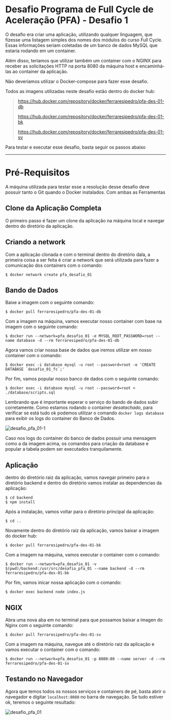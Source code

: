 # Desafio Programa de Full Cycle de Aceleração (PFA) - Desafio 1

O desafio era criar uma aplicação, utilizando qualquer linguagem, que fizesse uma listagem simples dos nomes dos módulos do curso Full Cycle. Essas informações seriam coletadas de um banco de dados MySQL que estaria rodando em um container.

Além disso, teríamos que utilizar também um container com o NGINX para receber as solicitações HTTP na porta 8080 da máquina host e encaminhá-las ao container da aplicação.

Não deveríamos utilizar o Docker-compose para fazer esse desafio.

Todos as imagens utilizadas neste desafio estão dentro do docker hub:
> https://hub.docker.com/repository/docker/ferraresipedro/pfa-des-01-db
> 
> https://hub.docker.com/repository/docker/ferraresipedro/pfa-des-01-bk
> 
> https://hub.docker.com/repository/docker/ferraresipedro/pfa-des-01-sv

Para testar e executar esse desafio, basta seguir os passos abaixo
___

# Pré-Requisitos
A máquina utilizada para testar esse a resolução desse desafio deve possuir tanto o Git quando o Docker instalados.
Com ambas as Ferramentas 

## Clone da Aplicação Completa

O primeiro passo é fazer um clone da aplicação na máquina local e navegar dentro do diretório da aplicação.

## Criando a network

Com a aplicação clonada e com o terminal dentro do diretório dala, a primeira coisa a ser feita é criar a network que será utilizada para fazer a comunicação dos containers com o comando:

```
$ docker network create pfa_desafio_01
```

## Bando de Dados

Baixe a imagem com o seguinte comando:

```
$ docker pull ferraresipedro/pfa-des-01-db
```

Com a imagem na máquina, vamos executar nosso container com base na imagem com o seguinte comando:

```
$ docker run --network=pfa_desafio_01 -e MYSQL_ROOT_PASSWORD=root --name database -d --rm ferraresipedro/pfa-des-01-db
```

Agora vamos criar nossa base de dados que iremos utilizar em nosso container com o comando:

```
$ docker exec -i database mysql -u root --password=root -e 'CREATE DATABASE `desafio_01_fc`;'
```

Por fim, vamos popular nosso banco de dados com o seguinte comando:
```
$ docker exec -i database mysql -u root --password=root < ./database/scripts.sql
```

Lembrando que é importante esperar o serviço do bando de dados subir corretamente. Como estamos rodando o container *desatachado*, para verificar se está tudo ok podemos utilizar o comando `docker logs database` para exibir os logs do container do Banco de Dados. 

![desafio_pfa_01-1](https://user-images.githubusercontent.com/8821413/116138057-bb2ef500-a6aa-11eb-96f8-32436e8cba9f.png)

Caso nos logs do container do banco de dados possuir uma mensagem como a da imagem acima, os comandos para criação da database e popular a tabela podem ser executados tranquilamente.

## Aplicação

dentro do diretório raiz da aplicação, vamos navegar primeiro para o diretório backend e dentro do diretório vamos instalar as dependencias da aplicação:

```
$ cd backend
$ npm install
```

Após a instalação, vamos voltar para o diretório principal da aplicação:

```
$ cd ..
```

Novamente dentro do diretório raiz da aplicação, vamos baixar a imagem do docker hub:

```
$ docker pull ferraresipedro/pfa-des-01-bk
```

Com a imagem na máquina, vamos executar o container com o comando:

```
$ docker run --network=pfa_desafio_01 -v $(pwd)/backend:/usr/src/desafio_pfa_01 --name backend -d --rm ferraresipedro/pfa-des-01-bk
```

Por fim, vamos inicar nossa aplicação com o comando:

```
$ docker exec backend node index.js
```

## NGIX

Abra uma nova aba em no terminal para que possamos baixar a imagen do Nginx com o seguinte comando:
```
$ docker pull ferraresipedro/pfa-des-01-sv
```

Com a imagem na máquina, navegue até o diretório raiz da aplicação e vamos executar o container com o comando:

```
$ docker run --network=pfa_desafio_01 -p 8080:80 --name server -d --rm ferraresipedro/pfa-des-01-sv
```

## Testando no Navegador

Agora que temos todos os nossos serviços e containers de pé, basta abrir o navegador e digitar `localhost:8080` no barra de navegação. Se tudo estiver ok, teremos o seguinte resultado:

![desafio_pfa_01](https://user-images.githubusercontent.com/8821413/116136860-45765980-a6a9-11eb-8faf-fdbb42ed855e.png)
